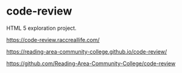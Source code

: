 # code-review
HTML 5 exploration project.

https://code-review.raccreallife.com/

https://reading-area-community-college.github.io/code-review/

https://github.com/Reading-Area-Community-College/code-review

